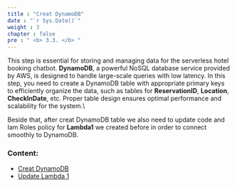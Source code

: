 ```yaml
---
title : "Creat DynamoDB"
date : "`r Sys.Date()`"
weight : 3
chapter : false
pre : " <b> 3.3. </b> "
---
```

This step is essential for storing and managing data for the serverless hotel booking chatbot. **DynamoDB**, a powerful NoSQL database service provided by AWS, is designed to handle large-scale queries with low latency. In this step, you need to create a DynamoDB table with appropriate primary keys to efficiently organize the data, such as tables for **ReservationID**, **Location**, **CheckInDate**, etc. Proper table design ensures optimal performance and scalability for the system.\

Beside that, after creat DynamoDB table we also need to update code and Iam Roles policy for **Lambda1** we created before in order to connect smoothly to DynamoDB.


### Content:
   - [Creat DynamoDB](./3.3.1-creatdynamodb/)
   - [Update Lambda 1](./3.3.2-updatelambda1/)
 
